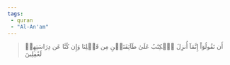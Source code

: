 ```yaml
---
tags: 
 - quran 
 - "Al-An'am"
---
```


> أَن تَقُولُوٓاْ إِنَّمَآ أُنزِلَ ٱلۡكِتَٰبُ عَلَىٰ طَآئِفَتَيۡنِ مِن قَبۡلِنَا وَإِن كُنَّا عَن دِرَاسَتِهِمۡ لَغَٰفِلِينَ
